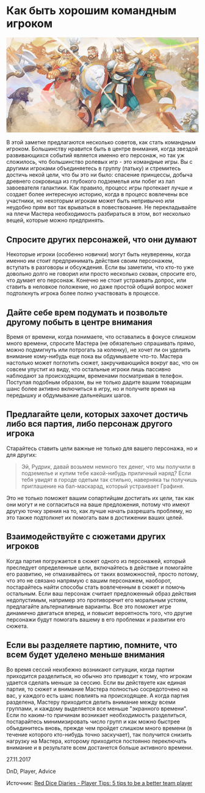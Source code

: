 # Как быть хорошим командным игроком

![](archive/img/articles/How_to_be_a_good_team_player.jpg)

В этой заметке предлагаются несколько советов, как стать командным игроком. Большинству нравится быть в центре внимания, когда звездой развивающихся событий является именно его персонаж, но так уж сложилось, что большинство ролевых игр  - это командные игры. Вы с другими игроками объединяетесь в группу (патьку) и стремитесь достичь некой цели, что бы это ни было: спасение принцессы, добыча древнего сокровища из глубокого подземелья или побег из лап завоевателя галактики. Как правило, процесс игры протекает лучше и создает более интересную историю, когда в процесс вовлечены все участники, но некоторым игрокам может быть непривычно или неудобно прям вот так врываться в повествование. Не перекладывайте на плечи Мастера необходимость разбираться в этом, вот несколько вещей, которые можно предпринять.

## Спросите других персонажей, что они думают

Некоторые игроки (особенно новички) могут быть неуверенны, когда именно им стоит предпринимать действия своим персонажем, вступать в разговоры и обсуждения. Если вы заметили, что кто-то уже довольно долго не говорил или просто несколько скован, спросите его, что думает его персонаж. Конечно не стоит устраивать допрос, или ставить в неловкое положение, но даже простой общий вопрос может подтолкнуть игрока более полно участвовать в процессе.

## Дайте себе врем подумать и позвольте другому побыть в центре внимания

Время от времени, когда понимаете, что оставались в фокусе слишком много времени, спросите Мастера (не обязательно спрашивать прямо, можно подмигнуть или потрогать за коленку), не хочет ли он уделить внимание кому-нибудь еще пока вы обдумываете что-то. Мастера настолько может поглотить сюжет, закручивающийся вокруг вас, что он совсем упустит из виду, что остальные игроки лишь пассивно наблюдают за происходящим, временами посматривая в телефон. Поступая подобным образом, вы не только дадите вашим товарищам шанс более активно включиться в игру, но и получите время на передышку и обдумывание дальнейших шагов.

## Предлагайте цели, которых захочет достичь либо вся партия, либо персонаж другого игрока

Старайтесь ставить цели важные не только для вашего персонажа, но и для других:

  > Эй, Рудрик, давай возьмем немного тех денег, что мы получили в подземелье и купим тебе какой-нибудь приличный наряд? Если тебя увидят в городе одетым так стильно, наверняка ты получишь приглашение на бал-маскарад, который устраивает Графиня.

Это не только поможет вашим сопартийцам достигать их цели, так как они могут и не согласиться на ваше предложения, потому что имеют другую точку зрения на то, как лучше начать разрешать проблему, но это также подтолкнет их помогать вам в достижении ваших целей.

## Взаимодействуйте с сюжетами других игроков

Когда партия погружается в сюжет одного из персонажей, который преследует определенные цели, включайтесь в действие и помогайте его развитию, не отмахивайтесь от таких возможностей, просто потому, что это не связано напрямую с вашим персонажем, наоборот, постарайтесь найти способы стать вовлеченным в сюжет и помочь остальным. Если ваш персонаж считает предложенный образ действия недопустимым, например это противоречит его моральным устоям, предлагайте альтернативные варианты. Все это поможет игре динамично двигаться вперед, и повысит вероятность того, что другие персонажи будут помогать вашему в его проблемах и развитии его сюжета.

## Если вы разделяете партию, помните, что всем будет уделено меньше внимания

Во время сессий неизбежно возникают ситуации, когда партии приходится разделиться, но обычно это приводит к тому, что игрокам удается сделать меньше за сессию. Если вы действуете как единая партия, то сюжет и внимание Мастера полностью сосредоточено на вас, у каждого есть шанс повлиять на происходящее. А когда партия разделена, Мастеру приходится делить внимание между всеми группами, и каждому выделяется все меньше "экранного времени". Если по каким-то причинам возникает необходимость разделиться, постарайтесь минимизировать число групп и как можно быстрее объединитесь вновь, прежде чем пройдет слишком много времени (в течение которого кто-нибудь точно заскучает), так получится снизить нагрузку на Мастера, которому приходится постоянно переключать внимание и в результате всем достанется больше активного времени.


<p class='date noRedString'>27.11.2017</p>
<p class='hashtags'>DnD, Player, Advice</p>
<p class='noRedString'>Источник: <a href='https://reddicediaries.com/player-tips/player-tips-5-tips-to-be-a-better-team-player/'>Red Dice Diaries - Player Tips: 5 tips to be a better team player</a></p>
